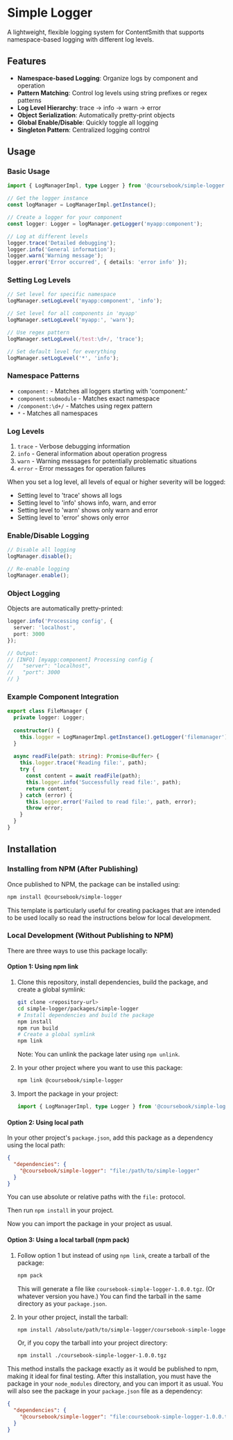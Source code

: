 # Simple Logger

A lightweight, flexible logging system for ContentSmith that supports namespace-based logging with different log levels.

## Features

- **Namespace-based Logging**: Organize logs by component and operation
- **Pattern Matching**: Control log levels using string prefixes or regex patterns
- **Log Level Hierarchy**: trace → info → warn → error
- **Object Serialization**: Automatically pretty-print objects
- **Global Enable/Disable**: Quickly toggle all logging
- **Singleton Pattern**: Centralized logging control

## Usage

### Basic Usage

```typescript
import { LogManagerImpl, type Logger } from '@coursebook/simple-logger';

// Get the logger instance
const logManager = LogManagerImpl.getInstance();

// Create a logger for your component
const logger: Logger = logManager.getLogger('myapp:component');

// Log at different levels
logger.trace('Detailed debugging');
logger.info('General information');
logger.warn('Warning message');
logger.error('Error occurred', { details: 'error info' });
```

### Setting Log Levels

```typescript
// Set level for specific namespace
logManager.setLogLevel('myapp:component', 'info');

// Set level for all components in 'myapp'
logManager.setLogLevel('myapp:', 'warn');

// Use regex pattern
logManager.setLogLevel(/test:\d+/, 'trace');

// Set default level for everything
logManager.setLogLevel('*', 'info');
```

### Namespace Patterns

- `component:` - Matches all loggers starting with 'component:'
- `component:submodule` - Matches exact namespace
- `/component:\d+/` - Matches using regex pattern
- `*` - Matches all namespaces

### Log Levels

1. `trace` - Verbose debugging information
2. `info` - General information about operation progress
3. `warn` - Warning messages for potentially problematic situations
4. `error` - Error messages for operation failures

When you set a log level, all levels of equal or higher severity will be logged:

- Setting level to 'trace' shows all logs
- Setting level to 'info' shows info, warn, and error
- Setting level to 'warn' shows only warn and error
- Setting level to 'error' shows only error

### Enable/Disable Logging

```typescript
// Disable all logging
logManager.disable();

// Re-enable logging
logManager.enable();
```

### Object Logging

Objects are automatically pretty-printed:

```typescript
logger.info('Processing config', {
  server: 'localhost',
  port: 3000
});

// Output:
// [INFO] [myapp:component] Processing config {
//   "server": "localhost",
//   "port": 3000
// }
```

### Example Component Integration

```typescript
export class FileManager {
  private logger: Logger;
  
  constructor() {
    this.logger = LogManagerImpl.getInstance().getLogger('filemanager');
  }
  
  async readFile(path: string): Promise<Buffer> {
    this.logger.trace('Reading file:', path);
    try {
      const content = await readFile(path);
      this.logger.info('Successfully read file:', path);
      return content;
    } catch (error) {
      this.logger.error('Failed to read file:', path, error);
      throw error;
    }
  }
}
```

## Installation

### Installing from NPM (After Publishing)

Once published to NPM, the package can be installed using:

```bash
npm install @coursebook/simple-logger
```

This template is particularly useful for creating packages that are intended to be used locally so read the instructions below for local development.

### Local Development (Without Publishing to NPM)

There are three ways to use this package locally:

#### Option 1: Using npm link

1. Clone this repository, install dependencies, build the package, and create a global symlink:

   ```bash
   git clone <repository-url>
   cd simple-logger/packages/simple-logger
   # Install dependencies and build the package
   npm install
   npm run build
   # Create a global symlink
   npm link
   ```

   Note: You can unlink the package later using `npm unlink`.

2. In your other project where you want to use this package:

   ```bash
   npm link @coursebook/simple-logger
   ```

3. Import the package in your project:

   ```typescript
   import { LogManagerImpl, type Logger } from '@coursebook/simple-logger';
   ```

#### Option 2: Using local path

In your other project's `package.json`, add this package as a dependency using the local path:

```json
{
  "dependencies": {
    "@coursebook/simple-logger": "file:/path/to/simple-logger"
  }
}
```

You can use absolute or relative paths with the `file:` protocol.

Then run `npm install` in your project.

Now you can import the package in your project as usual.

#### Option 3: Using a local tarball (npm pack)

1. Follow option 1 but instead of using `npm link`, create a tarball of the package:

   ```bash
   npm pack
   ```

   This will generate a file like `coursebook-simple-logger-1.0.0.tgz`. (Or whatever version you have.)
   You can find the tarball in the same directory as your `package.json`.

2. In your other project, install the tarball:

   ```bash
   npm install /absolute/path/to/simple-logger/coursebook-simple-logger-1.0.0.tgz
   ```

   Or, if you copy the tarball into your project directory:

   ```bash
   npm install ./coursebook-simple-logger-1.0.0.tgz
   ```

This method installs the package exactly as it would be published to npm, making it ideal for final testing. After this installation, you must have the package in your `node_modules` directory, and you can import it as usual. You will also see the package in your `package.json` file as a dependency:

```json
{
  "dependencies": {
    "@coursebook/simple-logger": "file:coursebook-simple-logger-1.0.0.tgz"
  }
}
```
